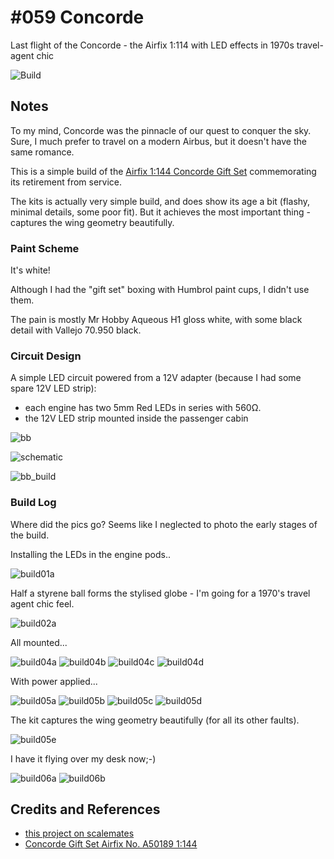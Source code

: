 # #059 Concorde

Last flight of the Concorde - the Airfix 1:114 with LED effects in 1970s travel-agent chic

![Build](./assets/Concorde_build.jpg?raw=true)

## Notes

To my mind, Concorde was the pinnacle of our quest to conquer the sky.
Sure, I much prefer to travel on a modern Airbus, but it doesn't have the same romance.

This is a simple build of the
[Airfix 1:144 Concorde Gift Set](https://www.scalemates.com/kits/airfix-a50189-concorde--1325492)
commemorating its retirement from service.

The kits is actually very simple build, and does show its age a bit (flashy, minimal details, some poor fit).
But it achieves the most important thing - captures the wing geometry beautifully.

### Paint Scheme

It's white!

Although I had the "gift set" boxing with Humbrol paint cups,
I didn't use them.

The pain is mostly Mr Hobby Aqueous H1 gloss white,
with some black detail with Vallejo 70.950 black.

### Circuit Design

A simple LED circuit powered from a 12V adapter (because I had some spare 12V LED strip):

* each engine has two 5mm Red LEDs in series with 560Ω.
* the 12V LED strip mounted inside the passenger cabin

![bb](./assets/Concorde_bb.jpg?raw=true)

![schematic](./assets/Concorde_schematic.jpg?raw=true)

![bb_build](./assets/Concorde_bb_build.jpg?raw=true)

### Build Log

Where did the pics go? Seems like I neglected to photo the early stages of the build.

Installing the LEDs in the engine pods..

![build01a](./assets/build01a.jpg?raw=true)

Half a styrene ball forms the stylised globe - I'm going for a 1970's travel agent chic feel.

![build02a](./assets/build02a.jpg?raw=true)

All mounted...

![build04a](./assets/build04a.jpg?raw=true)
![build04b](./assets/build04b.jpg?raw=true)
![build04c](./assets/build04c.jpg?raw=true)
![build04d](./assets/build04d.jpg?raw=true)

With power applied...

![build05a](./assets/build05a.jpg?raw=true)
![build05b](./assets/build05b.jpg?raw=true)
![build05c](./assets/build05c.jpg?raw=true)
![build05d](./assets/build05d.jpg?raw=true)

The kit captures the wing geometry beautifully (for all its other faults).

![build05e](./assets/build05e.jpg?raw=true)

I have it flying over my desk now;-)

![build06a](./assets/build06a.jpg?raw=true)
![build06b](./assets/build06b.jpg?raw=true)

## Credits and References

* [this project on scalemates](https://www.scalemates.com/profiles/mate.php?id=74137&p=projects&project=131454)
* [Concorde Gift Set Airfix No. A50189 1:144](https://www.scalemates.com/kits/airfix-a50189-concorde--1325492)
